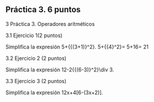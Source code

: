 ## Práctica 3. 6 puntos
3 Práctica 3. Operadores aritméticos

3.1 Ejercicio 1(2 puntos)

Simplifica la expresión 5+{{(3+1)}^2}.
5+{{4}^2}=
5+16=
21


3.2 Ejercicio 2 (2 puntos)

Simplifica la expresión 12-2{{(6-3)}^2}\div 3.


3.3 Ejercicio 3 (2 puntos)

Simplifica la expresión 12x+4[6-(3x+2)].
